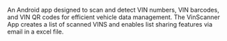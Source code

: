 An Android app designed to scan and detect VIN numbers, VIN barcodes, and VIN QR codes for efficient vehicle data management. The VinScanner App creates a list of scanned VINS and enables list sharing features via email in a excel file.
